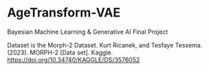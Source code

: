 # AgeTransform-VAE
Bayesian Machine Learning &amp; Generative AI Final Project

Dataset is the Morph-2 Dataset.
Kurt Ricanek, and Tesfaye Tessema. (2023). MORPH-2 [Data set]. Kaggle. https://doi.org/10.34740/KAGGLE/DS/3576052
